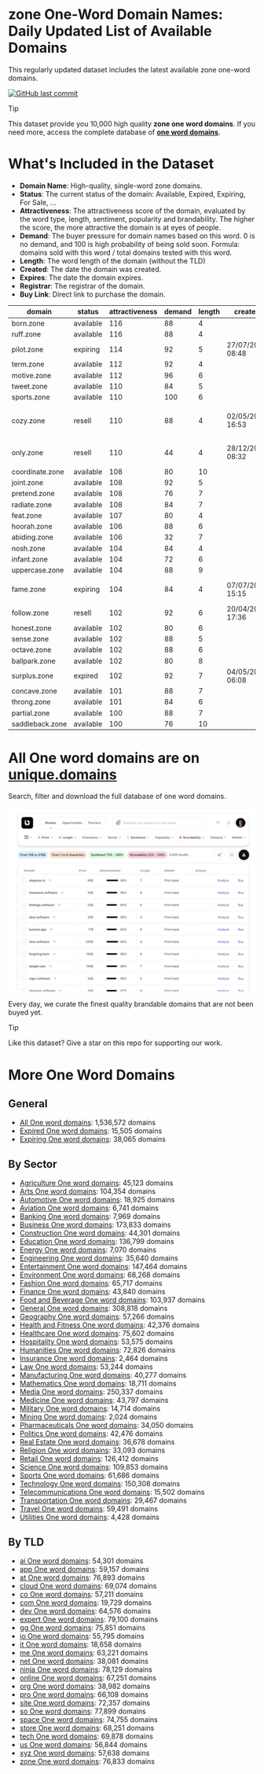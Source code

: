 
# **zone One-Word Domain Names**: Daily Updated List of Available Domains

This regularly updated dataset includes the latest available zone one-word domains.

[![GitHub last commit](https://img.shields.io/github/last-commit/UniqueDomains/zone-oneword-domains.svg?style=flat)]() 

> [!TIP]
> This dataset provide you 10,000 high quality **zone one word domains**.
> If you need more, access the complete database of **[one word domains](https://unique.domains?utm_source=github&utm_medium=dataset&utm_campaign=zone&utm_content=description.top)**.

# What's Included in the Dataset

- **Domain Name**: High-quality, single-word zone domains.
- **Status**: The current status of the domain: Available, Expired, Expiring, For Sale, ...
- **Attractiveness**: The attractiveness score of the domain, evaluated by the word type, length, sentiment, popularity and brandability. The higher the score, the more attractive the domain is at eyes of people.
- **Demand**: The buyer pressure for domain names based on this word. 0 is no demand, and 100 is high probability of being sold soon. Formula: domains sold with this word / total domains tested with this word.
- **Length**: The word length of the domain (without the TLD)
- **Created**: The date the domain was created.
- **Expires**: The date the domain expires.
- **Registrar**: The registrar of the domain.
- **Buy Link**: Direct link to purchase the domain.

| domain          | status    | attractiveness | demand | length | created          | expires          | registrar                                                 | sectors                               |
| --------------- | --------- | -------------- | ------ | ------ | ---------------- | ---------------- | --------------------------------------------------------- | ------------------------------------- |
| born.zone       | available | 116            | 88     | 4      |                  |                  |                                                           | Business,General,Humanities,Media     |
| ruff.zone       | available | 116            | 88     | 4      |                  |                  |                                                           | Fashion                               |
| pilot.zone      | expiring  | 114            | 92     | 5      | 27/07/2014 08:48 | 27/07/2025 08:48 | IONOS SE                                                  | Aviation,Media,Transportation         |
| term.zone       | available | 112            | 92     | 4      |                  |                  |                                                           | Business,Education,Technology         |
| motive.zone     | available | 112            | 96     | 6      |                  |                  |                                                           | Business,Law,Media                    |
| tweet.zone      | available | 110            | 84     | 5      |                  |                  |                                                           | Entertainment,Media,Technology        |
| sports.zone     | available | 110            | 100    | 6      |                  |                  |                                                           | Health and Fitness,Media,Sports       |
| cozy.zone       | resell    | 110            | 88     | 4      | 02/05/2014 16:53 | 02/05/2026 16:53 | Global Domains International, Inc. DBA DomainCostClub.com | Hospitality,Real Estate,Retail        |
| only.zone       | resell    | 110            | 44     | 4      | 28/12/2015 08:32 | 28/12/2025 08:32 | Chengdu West Dimension Digital Technology Co., Ltd.       | Business,Media,Retail                 |
| coordinate.zone | available | 108            | 80     | 10     |                  |                  |                                                           | Business,Education,Technology         |
| joint.zone      | available | 108            | 92     | 5      |                  |                  |                                                           | Construction,Healthcare,Manufacturing |
| pretend.zone    | available | 108            | 76     | 7      |                  |                  |                                                           | Entertainment,Media                   |
| radiate.zone    | available | 108            | 84     | 7      |                  |                  |                                                           | Arts,Entertainment,Media              |
| feat.zone       | available | 107            | 80     | 4      |                  |                  |                                                           | Entertainment,Media,Sports            |
| hoorah.zone     | available | 106            | 88     | 6      |                  |                  |                                                           | Entertainment,Military,Sports         |
| abiding.zone    | available | 106            | 32     | 7      |                  |                  |                                                           | General,Religion                      |
| nosh.zone       | available | 104            | 84     | 4      |                  |                  |                                                           | Food and Beverage,Hospitality         |
| infant.zone     | available | 104            | 72     | 6      |                  |                  |                                                           | Healthcare,Media,Retail               |
| uppercase.zone  | available | 104            | 88     | 9      |                  |                  |                                                           | Education,Media,Technology            |
| fame.zone       | expiring  | 104            | 84     | 4      | 07/07/2023 15:15 | 07/07/2025 15:15 | Chengdu West Dimension Digital Technology Co., Ltd.       | Business,Entertainment,Media          |
| follow.zone     | resell    | 102            | 92     | 6      | 20/04/2023 17:36 | 20/04/2026 17:36 | GoDaddy.com, LLC                                          | Business,Media,Technology             |
| honest.zone     | available | 102            | 80     | 6      |                  |                  |                                                           | Business,Law,Media                    |
| sense.zone      | available | 102            | 88     | 5      |                  |                  |                                                           | Education,General,Humanities          |
| octave.zone     | available | 102            | 88     | 6      |                  |                  |                                                           | Arts,Entertainment                    |
| ballpark.zone   | available | 102            | 80     | 8      |                  |                  |                                                           | Entertainment,Real Estate,Sports      |
| surplus.zone    | expired   | 102            | 92     | 7      | 04/05/2022 06:08 | 04/05/2025 06:08 | NameCheap, Inc.                                           | Business,Retail                       |
| concave.zone    | available | 101            | 88     | 7      |                  |                  |                                                           | Engineering,Mathematics,Science       |
| throng.zone     | available | 101            | 84     | 6      |                  |                  |                                                           | Entertainment,Media,Politics          |
| partial.zone    | available | 100            | 88     | 7      |                  |                  |                                                           | Law                                   |
| saddleback.zone | available | 100            | 76     | 10     |                  |                  |                                                           | Agriculture,Environment,Geography     |

# All One word domains are on [unique.domains](https://unique.domains?utm_source=github&utm_medium=dataset&utm_campaign=zone&utm_content=description.bottom)

Search, filter and download the full database of one word domains.

[![Access the only remaining good domain names, before your competitors.](https://github.com/UniqueDomains/zone-oneword-domains/blob/main/unique.domains.jpg?raw=true)](https://unique.domains?utm_source=github&utm_medium=dataset&utm_campaign=zone&utm_content=description.image)

Every day, we curate the finest quality brandable domains that are not been buyed yet.

> [!TIP]
> Like this dataset? Give a star on this repo for supporting our work.

# More One Word Domains

## General

- [All One word domains](https://github.com/UniqueDomains/oneword-domains): 1,536,572 domains
- [Expired One word domains](https://github.com/UniqueDomains/expired-oneword-domains): 15,505 domains
- [Expiring One word domains](https://github.com/UniqueDomains/expiring-oneword-domains): 38,065 domains
## By Sector

- [Agriculture One word domains](https://github.com/UniqueDomains/agriculture-oneword-domains): 45,123 domains
- [Arts One word domains](https://github.com/UniqueDomains/arts-oneword-domains): 104,354 domains
- [Automotive One word domains](https://github.com/UniqueDomains/automotive-oneword-domains): 18,925 domains
- [Aviation One word domains](https://github.com/UniqueDomains/aviation-oneword-domains): 6,741 domains
- [Banking One word domains](https://github.com/UniqueDomains/banking-oneword-domains): 7,969 domains
- [Business One word domains](https://github.com/UniqueDomains/business-oneword-domains): 173,833 domains
- [Construction One word domains](https://github.com/UniqueDomains/construction-oneword-domains): 44,301 domains
- [Education One word domains](https://github.com/UniqueDomains/education-oneword-domains): 136,799 domains
- [Energy One word domains](https://github.com/UniqueDomains/energy-oneword-domains): 7,070 domains
- [Engineering One word domains](https://github.com/UniqueDomains/engineering-oneword-domains): 35,640 domains
- [Entertainment One word domains](https://github.com/UniqueDomains/entertainment-oneword-domains): 147,464 domains
- [Environment One word domains](https://github.com/UniqueDomains/environment-oneword-domains): 68,268 domains
- [Fashion One word domains](https://github.com/UniqueDomains/fashion-oneword-domains): 65,717 domains
- [Finance One word domains](https://github.com/UniqueDomains/finance-oneword-domains): 43,840 domains
- [Food and Beverage One word domains](https://github.com/UniqueDomains/food-and-beverage-oneword-domains): 103,937 domains
- [General One word domains](https://github.com/UniqueDomains/general-oneword-domains): 308,818 domains
- [Geography One word domains](https://github.com/UniqueDomains/geography-oneword-domains): 57,266 domains
- [Health and Fitness One word domains](https://github.com/UniqueDomains/health-and-fitness-oneword-domains): 42,376 domains
- [Healthcare One word domains](https://github.com/UniqueDomains/healthcare-oneword-domains): 75,602 domains
- [Hospitality One word domains](https://github.com/UniqueDomains/hospitality-oneword-domains): 53,575 domains
- [Humanities One word domains](https://github.com/UniqueDomains/humanities-oneword-domains): 72,826 domains
- [Insurance One word domains](https://github.com/UniqueDomains/insurance-oneword-domains): 2,464 domains
- [Law One word domains](https://github.com/UniqueDomains/law-oneword-domains): 53,244 domains
- [Manufacturing One word domains](https://github.com/UniqueDomains/manufacturing-oneword-domains): 40,277 domains
- [Mathematics One word domains](https://github.com/UniqueDomains/mathematics-oneword-domains): 18,711 domains
- [Media One word domains](https://github.com/UniqueDomains/media-oneword-domains): 250,337 domains
- [Medicine One word domains](https://github.com/UniqueDomains/medicine-oneword-domains): 43,797 domains
- [Military One word domains](https://github.com/UniqueDomains/military-oneword-domains): 14,714 domains
- [Mining One word domains](https://github.com/UniqueDomains/mining-oneword-domains): 2,024 domains
- [Pharmaceuticals One word domains](https://github.com/UniqueDomains/pharmaceuticals-oneword-domains): 34,050 domains
- [Politics One word domains](https://github.com/UniqueDomains/politics-oneword-domains): 42,476 domains
- [Real Estate One word domains](https://github.com/UniqueDomains/real-estate-oneword-domains): 36,678 domains
- [Religion One word domains](https://github.com/UniqueDomains/religion-oneword-domains): 33,093 domains
- [Retail One word domains](https://github.com/UniqueDomains/retail-oneword-domains): 126,412 domains
- [Science One word domains](https://github.com/UniqueDomains/science-oneword-domains): 109,853 domains
- [Sports One word domains](https://github.com/UniqueDomains/sports-oneword-domains): 61,686 domains
- [Technology One word domains](https://github.com/UniqueDomains/technology-oneword-domains): 150,308 domains
- [Telecommunications One word domains](https://github.com/UniqueDomains/telecommunications-oneword-domains): 15,502 domains
- [Transportation One word domains](https://github.com/UniqueDomains/transportation-oneword-domains): 29,467 domains
- [Travel One word domains](https://github.com/UniqueDomains/travel-oneword-domains): 59,491 domains
- [Utilities One word domains](https://github.com/UniqueDomains/utilities-oneword-domains): 4,428 domains
## By TLD

- [ai One word domains](https://github.com/UniqueDomains/ai-oneword-domains): 54,301 domains
- [app One word domains](https://github.com/UniqueDomains/app-oneword-domains): 59,157 domains
- [at One word domains](https://github.com/UniqueDomains/at-oneword-domains): 76,893 domains
- [cloud One word domains](https://github.com/UniqueDomains/cloud-oneword-domains): 69,074 domains
- [co One word domains](https://github.com/UniqueDomains/co-oneword-domains): 57,211 domains
- [com One word domains](https://github.com/UniqueDomains/com-oneword-domains): 19,729 domains
- [dev One word domains](https://github.com/UniqueDomains/dev-oneword-domains): 64,576 domains
- [expert One word domains](https://github.com/UniqueDomains/expert-oneword-domains): 79,100 domains
- [gg One word domains](https://github.com/UniqueDomains/gg-oneword-domains): 75,851 domains
- [io One word domains](https://github.com/UniqueDomains/io-oneword-domains): 55,795 domains
- [it One word domains](https://github.com/UniqueDomains/it-oneword-domains): 18,658 domains
- [me One word domains](https://github.com/UniqueDomains/me-oneword-domains): 63,221 domains
- [net One word domains](https://github.com/UniqueDomains/net-oneword-domains): 38,081 domains
- [ninja One word domains](https://github.com/UniqueDomains/ninja-oneword-domains): 78,129 domains
- [online One word domains](https://github.com/UniqueDomains/online-oneword-domains): 67,251 domains
- [org One word domains](https://github.com/UniqueDomains/org-oneword-domains): 38,982 domains
- [pro One word domains](https://github.com/UniqueDomains/pro-oneword-domains): 66,108 domains
- [site One word domains](https://github.com/UniqueDomains/site-oneword-domains): 72,357 domains
- [so One word domains](https://github.com/UniqueDomains/so-oneword-domains): 77,899 domains
- [space One word domains](https://github.com/UniqueDomains/space-oneword-domains): 74,755 domains
- [store One word domains](https://github.com/UniqueDomains/store-oneword-domains): 68,251 domains
- [tech One word domains](https://github.com/UniqueDomains/tech-oneword-domains): 69,878 domains
- [us One word domains](https://github.com/UniqueDomains/us-oneword-domains): 56,844 domains
- [xyz One word domains](https://github.com/UniqueDomains/xyz-oneword-domains): 57,638 domains
- [zone One word domains](https://github.com/UniqueDomains/zone-oneword-domains): 76,833 domains
        